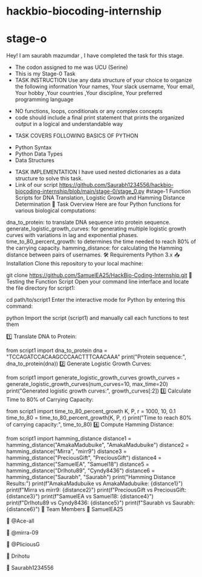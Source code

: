 # hackbio-biocoding-internship
# stage-o
Hey! I am saurabh mazumdar , I have completed the task for this stage.
- The codon assigned to me was UCU (Serine)
- This is my Stage-0 Task
- TASK INSTRUCTION
 Use any data structure of your choice to organize the following information
 Your names, Your slack username, Your email, Your hobby ,Your countries ,Your discipline, Your preferred programming language
 * NO functions, loops, conditionals or any complex concepts
 * code should include a final print statement that prints the organized output in a logical and understandable way
- TASK COVERS FOLLOWING BASICS OF PYTHON
 * Python Syntax
 * Python Data Types
 * Data Structures
- TASK IMPLEMENTATION
  I have used nested dictionaries as a data structure to solve this task.
- Link of our script 
  https://github.com/Saurabh1234556/hackbio-biocoding-internship/blob/main/stage-0/stage_0.py
#stage-1
Function Scripts for DNA Translation, Logistic Growth and Hamming Distance Determination
📌 Task Overview
Here are four Python functions for various biological computations:

dna_to_protein: to translate DNA sequence into protein sequence.
generate_logistic_growth_curves: for generating multiple logistic growth curves with variations in lag and exponential phases.
time_to_80_percent_growth: to determines the time needed to reach 80% of the carrying capacity.
hamming_distance: for calculating the Hamming distance between pairs of usernames.
🛠 Requirements
Python 3.x
📥 Installation
Clone this repository to your local machine:

git clone https://github.com/SamuelEA25/HackBio-Coding-Internship.git
🚀 Testing the Function Script
Open your command line interface and locate the file directory for script1:

cd path/to/script1
Enter the interactive mode for Python by entering this command:

python
Import the script (script1) and manually call each functions to test them

1️⃣ Translate DNA to Protein:

from script1 import dna_to_protein
dna = "TCCAGATCCACAAGCCCAACTTTCAACAAA"
print("Protein sequence:", dna_to_protein(dna))
2️⃣ Generate Logistic Growth Curves:

from script1 import generate_logistic_growth_curves
growth_curves = generate_logistic_growth_curves(num_curves=10, max_time=20)
print("Generated logistic growth curves:", growth_curves[:2])
3️⃣ Calculate Time to 80% of Carrying Capacity:

from script1 import time_to_80_percent_growth
K, P, r = 1000, 10, 0.1
time_to_80 = time_to_80_percent_growth(K, P, r)
print("Time to reach 80% of carrying capacity:", time_to_80)
4️⃣ Compute Hamming Distance:

from script1 import hamming_distance
distance1 = hamming_distance("AmakaMadubuike", "AmakaMadubuike")
distance2 = hamming_distance("Mirra", "mirr9")
distance3 = hamming_distance("PreciousGift", "PreciousGift")
distance4 = hamming_distance("SamuelEA", "Samuel18")
distance5 = hamming_distance("DrIhotu89", "Cyndy8436")
distance6 = hamming_distance("Saurabh", "Saurabh")
print("Hamming Distance Results:")
print(f"AmakaMadubuike vs AmakaMadubuike: {distance1}")
print(f"Mirra vs mirr9: {distance2}")
print(f"PreciousGift vs PreciousGift: {distance3}")
print(f"SamuelEA vs Samuel18: {distance4}")
print(f"DrIhotu89 vs Cyndy8436: {distance5}")
print(f"Saurabh vs Saurabh: {distance6}")
📌 Team Members
👤 SamuelEA25

👤 @Ace-all

👤 @mirra-09

👤 @PliciousG

👤 Drihotu

👤 Saurabh1234556

